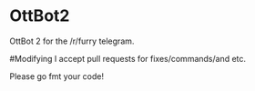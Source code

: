 # OttBot2
OttBot 2 for the /r/furry telegram.

#Modifying
I accept pull requests for fixes/commands/and etc.

Please go fmt your code!
